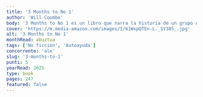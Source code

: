 ```yaml
---
title: '3 Months to No 1'
author: 'Will Coombe'
body: '3 Months to No 1 es un libro que narra la historia de un grupo de personas que luchan por alcanzar el éxito en un mundo competitivo. A través de sus experiencias, el autor explora los desafíos y las oportunidades que se presentan en el camino hacia la cima.'
cover: 'https://m.media-amazon.com/images/I/61WxpQTEn-L._SY385_.jpg'
alt: '3 Months to No 1'
monthRead: abuztua
tags: ['No ficción', 'Autoayuda']
concorrente: 'ale'
slug: '3-months-to-1'
punti: 5
yearRead: 2025
type: book
pages: 247
featured: false
---
```

